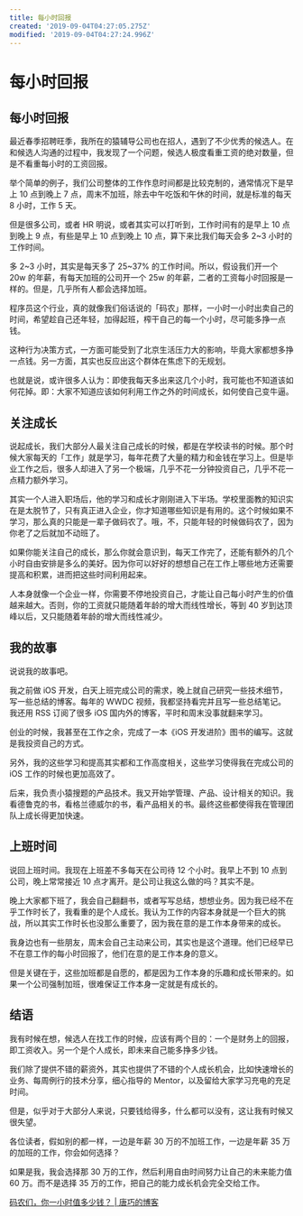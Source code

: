 ```yaml
---
title: 每小时回报
created: '2019-09-04T04:27:05.275Z'
modified: '2019-09-04T04:27:24.996Z'
---
```


# 每小时回报

## 每小时回报

最近春季招聘旺季，我所在的猿辅导公司也在招人，遇到了不少优秀的候选人。在和候选人沟通的过程中，我发现了一个问题，候选人极度看重工资的绝对数量，但是不看重每小时的工资回报。

举个简单的例子，我们公司整体的工作作息时间都是比较克制的，通常情况下是早上 10 点到晚上 7 点，周末不加班，除去中午吃饭和午休的时间，就是标准的每天 8 小时，工作 5 天。

但是很多公司，或者 HR 明说，或者其实可以打听到，工作时间有的是早上 10 点到晚上 9 点，有些是早上 10 点到晚上 10 点，算下来比我们每天会多 2~3 小时的工作时间。

多 2~3 小时，其实是每天多了 25~37% 的工作时间。所以，假设我们开一个 20w 的年薪，有每天加班的公司开一个 25w 的年薪，二者的工资每小时回报是一样的。但是，几乎所有人都会选择加班。

程序员这个行业，真的就像我们俗话说的「码农」那样，一小时一小时出卖自己的时间，希望趁自己还年轻，加得起班，榨干自己的每一个小时，尽可能多挣一点钱。

这种行为决策方式，一方面可能受到了北京生活压力大的影响，毕竟大家都想多挣一点钱。另一方面，其实也反应出这个群体在焦虑下的无规划。

也就是说，或许很多人认为：即使我每天多出来这几个小时，我可能也不知道该如何花掉。即：大家不知道应该如何利用工作之外的时间成长，如何使自己变牛逼。

## [](#关注成长 "关注成长")关注成长

说起成长，我们大部分人最关注自己成长的时候，都是在学校读书的时候。那个时候大家每天的「工作」就是学习，每年花费了大量的精力和金钱在学习上。但是毕业工作之后，很多人却进入了另一个极端，几乎不花一分钟投资自己，几乎不花一点精力额外学习。

其实一个人进入职场后，他的学习和成长才刚刚进入下半场。学校里面教的知识实在是太脱节了，只有真正进入企业，你才知道哪些知识是有用的。这个时候如果不学习，那么真的只能是一辈子做码农了。哦，不，只能年轻的时候做码农了，因为你老了之后就加不动班了。

如果你能关注自己的成长，那么你就会意识到，每天工作完了，还能有额外的几个小时自由安排是多么的美好。因为你可以好好的想想自己在工作上哪些地方还需要提高和积累，进而把这些时间利用起来。

人本身就像一个企业一样，你需要不停地投资自己，才能让自己每小时产生的价值越来越大。否则，你的工资就只能随着年龄的增大而线性增长，等到 40 岁到达顶峰以后，又只能随着年龄的增大而线性减少。

## [](#我的故事 "我的故事")我的故事

说说我的故事吧。

我之前做 iOS 开发，白天上班完成公司的需求，晚上就自己研究一些技术细节，写一些总结的博客。每年的 WWDC 视频，我都坚持看完并且写一些总结笔记。我还用 RSS 订阅了很多 iOS 国内外的博客，平时和周末没事就翻来学习。

创业的时候，我甚至在工作之余，完成了一本《iOS 开发进阶》图书的编写。这就是我投资自己的方式。

另外，我的这些学习和提高其实都和工作高度相关，这些学习使得我在完成公司的 iOS 工作的时候也更加高效了。

后来，我负责小猿搜题的产品技术。我又开始学管理、产品、设计相关的知识。我看德鲁克的书，看格兰德威尔的书，看产品相关的书。最终这些都使得我在管理团队上成长得更加快速。

## [](#上班时间 "上班时间")上班时间

说回上班时间。我现在上班差不多每天在公司待 12 个小时。我早上不到 10 点到公司，晚上常常接近 10 点才离开。是公司让我这么做的吗？其实不是。

晚上大家都下班了，我会自己翻翻书，或者写写总结，想想业务。因为我已经不在乎工作时长了，我看重的是个人成长。我认为工作的内容本身就是一个巨大的挑战，所以其实工作时长也没那么重要了，因为我在意的是工作本身带来的成长。

我身边也有一些朋友，周末会自己主动来公司，其实也是这个道理。他们已经早已不在意工作的每小时回报了，他们在意的是工作本身的意义。

但是关键在于，这些加班都是自愿的，都是因为工作本身的乐趣和成长带来的。如果一个公司强制加班，很难保证工作本身一定就是有成长的。

## [](#结语 "结语")结语

我有时候在想，候选人在找工作的时候，应该有两个目的：一个是财务上的回报，即工资收入。另一个是个人成长，即未来自己能多挣多少钱。

我们除了提供不错的薪资外，其实也提供了不错的个人成长机会，比如快速增长的业务、每周例行的技术分享，细心指导的 Mentor，以及留给大家学习充电的充足时间。

但是，似乎对于大部分人来说，只要钱给得多，什么都可以没有，这让我有时候又很失望。

各位读者，假如别的都一样，一边是年薪 30 万的不加班工作，一边是年薪 35 万的加班的工作，你会如何选择？

如果是我，我会选择那 30 万的工作，然后利用自由时间努力让自己的未来能力值 60 万。而不是选择 35 万的工作，把自己的能力成长机会完全交给工作。

[码农们，你一小时值多少钱？ | 唐巧的博客](http://blog.devtang.com/2018/03/25/job-choices/)

